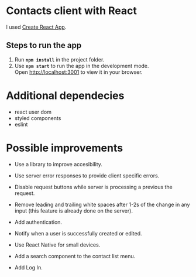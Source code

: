 # Contacts client with React

I used [Create React App](https://github.com/facebook/create-react-app).

## Steps to run the app

1. Run **`npm install`** in the project folder.
1. Use **`npm start`** to run the app in the development mode.\
Open [http://localhost:3001](http://localhost:3001) to view it in your browser.

# Additional dependecies
- react user dom
- styled components
- eslint

# Possible improvements

- Use a library to improve accesibility.
- Use server error responses to provide client specific errors.
- Disable request buttons while server is processing a previous the request.
- Remove leading and trailing white spaces after 1-2s of the change in any input (this feature is already done on the server).
- Add authentication.
- Notify when a user is successfully created or edited.

- Use React Native for small devices.
- Add a search component to the contact list menu.
- Add Log In.